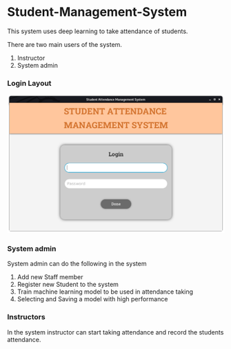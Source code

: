 # Student-Management-System
This system uses deep learning to take attendance of students.

There are two main users of the system.
1. Instructor
2. System admin

### Login Layout
![alt text](https://raw.githubusercontent.com/lusajo143/Student-Management-System/main/sams1.png)

### System admin
System admin can do the following in the system
1. Add new Staff member
2. Register new Student to the system
3. Train machine learning model to be used in attendance taking
4. Selecting and Saving a model with high performance

### Instructors
In the system instructor can start taking attendance and record the students attendance.


